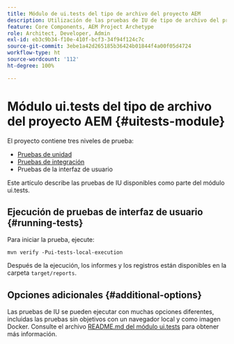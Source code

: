 ```yaml
---
title: Módulo de ui.tests del tipo de archivo del proyecto AEM
description: Utilización de las pruebas de IU de tipo de archivo del proyecto AEM
feature: Core Components, AEM Project Archetype
role: Architect, Developer, Admin
exl-id: eb3c9b34-f10e-410f-bcf3-34f94f124c7c
source-git-commit: 3ebe1a42d265185b36424b01844f4a00f05d4724
workflow-type: ht
source-wordcount: '112'
ht-degree: 100%

---
```


# Módulo ui.tests del tipo de archivo del proyecto AEM {#uitests-module}

El proyecto contiene tres niveles de prueba:

* [Pruebas de unidad](core.md#unit-tests)
* [Pruebas de integración](ittests.md)
* Pruebas de la interfaz de usuario

Este artículo describe las pruebas de IU disponibles como parte del módulo ui.tests.

## Ejecución de pruebas de interfaz de usuario {#running-tests}

Para iniciar la prueba, ejecute:

```shell
mvn verify -Pui-tests-local-execution
```

Después de la ejecución, los informes y los registros están disponibles en la carpeta `target/reports`.

## Opciones adicionales {#additional-options}

Las pruebas de IU se pueden ejecutar con muchas opciones diferentes, incluidas las pruebas sin objetivos con un navegador local y como imagen Docker. Consulte el archivo [README.md del módulo ui.tests](https://github.com/adobe/aem-project-archetype/tree/master/src/main/archetype/ui.tests) para obtener más información.
